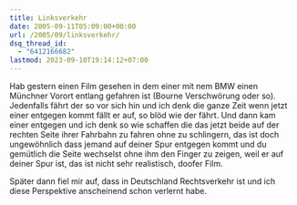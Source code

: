 ```yaml
---
title: Linksverkehr
date: 2005-09-11T05:09:00+00:00
url: /2005/09/linksverkehr/
dsq_thread_id:
  - "6412166682"
lastmod: 2023-09-10T19:14:12+07:00
---
```

Hab gestern einen Film gesehen in dem einer mit nem BMW einen Münchner Vorort entlang gefahren ist (Bourne Verschwörung oder so). Jedenfalls fährt der so vor sich hin und ich denk die ganze Zeit wenn jetzt einer entgegen kommt fällt er auf, so blöd wie der fährt. Und dann kam einer entgegen und ich denk so wie schaffen die das jetzt beide auf der rechten Seite ihrer Fahrbahn zu fahren ohne zu schlingern, das ist doch ungewöhnlich dass jemand auf deiner Spur entgegen kommt und du gemütlich die Seite wechselst ohne ihm den Finger zu zeigen, weil er auf deiner Spur ist, das ist nicht sehr realistisch, doofer Film.

Später dann fiel mir auf, dass in Deutschland Rechtsverkehr ist und ich diese Perspektive anscheinend schon verlernt habe.
